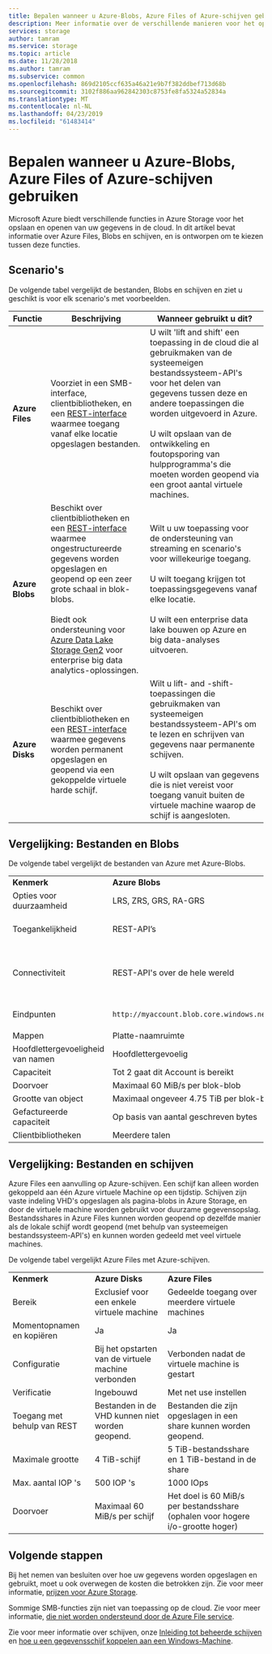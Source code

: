 ```yaml
---
title: Bepalen wanneer u Azure-Blobs, Azure Files of Azure-schijven gebruiken
description: Meer informatie over de verschillende manieren voor het opslaan en toegang tot gegevens in Azure om te bepalen van welke technologie die u wilt gebruiken.
services: storage
author: tamram
ms.service: storage
ms.topic: article
ms.date: 11/28/2018
ms.author: tamram
ms.subservice: common
ms.openlocfilehash: 869d2105ccf635a46a21e9b7f382ddbef713d68b
ms.sourcegitcommit: 3102f886aa962842303c8753fe8fa5324a52834a
ms.translationtype: MT
ms.contentlocale: nl-NL
ms.lasthandoff: 04/23/2019
ms.locfileid: "61483414"
---
```

# <a name="deciding-when-to-use-azure-blobs-azure-files-or-azure-disks"></a>Bepalen wanneer u Azure-Blobs, Azure Files of Azure-schijven gebruiken
Microsoft Azure biedt verschillende functies in Azure Storage voor het opslaan en openen van uw gegevens in de cloud. In dit artikel bevat informatie over Azure Files, Blobs en schijven, en is ontworpen om te kiezen tussen deze functies.

## <a name="scenarios"></a>Scenario's
De volgende tabel vergelijkt de bestanden, Blobs en schijven en ziet u geschikt is voor elk scenario's met voorbeelden.

| Functie | Beschrijving | Wanneer gebruikt u dit? |
|--------------|-------------|-------------|
| **Azure Files** | Voorziet in een SMB-interface, clientbibliotheken, en een [REST-interface](/rest/api/storageservices/file-service-rest-api) waarmee toegang vanaf elke locatie opgeslagen bestanden. | U wilt 'lift and shift' een toepassing in de cloud die al gebruikmaken van de systeemeigen bestandssysteem-API's voor het delen van gegevens tussen deze en andere toepassingen die worden uitgevoerd in Azure.<br/><br/>U wilt opslaan van de ontwikkeling en foutopsporing van hulpprogramma's die moeten worden geopend via een groot aantal virtuele machines. |
| **Azure Blobs** | Beschikt over clientbibliotheken en een [REST-interface](/rest/api/storageservices/blob-service-rest-api) waarmee ongestructureerde gegevens worden opgeslagen en geopend op een zeer grote schaal in blok-blobs.<br/><br/>Biedt ook ondersteuning voor [Azure Data Lake Storage Gen2](../blobs/data-lake-storage-introduction.md) voor enterprise big data analytics-oplossingen. | Wilt u uw toepassing voor de ondersteuning van streaming en scenario's voor willekeurige toegang.<br/><br/>U wilt toegang krijgen tot toepassingsgegevens vanaf elke locatie.<br/><br/>U wilt een enterprise data lake bouwen op Azure en big data-analyses uitvoeren. |
| **Azure Disks** | Beschikt over clientbibliotheken en een [REST-interface](/rest/api/compute/manageddisks/disks/disks-rest-api) waarmee gegevens worden permanent opgeslagen en geopend via een gekoppelde virtuele harde schijf. | Wilt u lift- and -shift-toepassingen die gebruikmaken van systeemeigen bestandssysteem-API's om te lezen en schrijven van gegevens naar permanente schijven.<br/><br/>U wilt opslaan van gegevens die is niet vereist voor toegang vanuit buiten de virtuele machine waarop de schijf is aangesloten. |

## <a name="comparison-files-and-blobs"></a>Vergelijking: Bestanden en Blobs
De volgende tabel vergelijkt de bestanden van Azure met Azure-Blobs.  
  
||||  
|-|-|-|  
|**Kenmerk**|**Azure Blobs**|**Azure Files**|  
|Opties voor duurzaamheid|LRS, ZRS, GRS, RA-GRS|LRS, ZRS, GRS|  
|Toegankelijkheid|REST-API’s|REST-API’s<br /><br /> SMB 2.1 als SMB 3.0 (standard bestandssysteem-API's)|  
|Connectiviteit|REST-API's over de hele wereld|REST-API's - wereldwijd<br /><br /> SMB 2.1--binnen regio<br /><br /> SMB 3.0--over de hele wereld|  
|Eindpunten|`http://myaccount.blob.core.windows.net/mycontainer/myblob`|`\\myaccount.file.core.windows.net\myshare\myfile.txt`<br /><br /> `http://myaccount.file.core.windows.net/myshare/myfile.txt`|  
|Mappen|Platte-naamruimte|De waarde True directory-objecten|  
|Hoofdlettergevoeligheid van namen|Hoofdlettergevoelig|Niet hoofdlettergevoelig, maar de aanvraag te behouden|  
|Capaciteit|Tot 2 gaat dit Account is bereikt |5 TiB-bestandsshares|  
|Doorvoer|Maximaal 60 MiB/s per blok-blob|Maximaal 60 MiB/s per share|  
|Grootte van object|Maximaal ongeveer 4.75 TiB per blok-blob|Tot 1 TiB per bestand|  
|Gefactureerde capaciteit|Op basis van aantal geschreven bytes|Op basis van de bestandsgrootte|  
|Clientbibliotheken|Meerdere talen|Meerdere talen|  
  
## <a name="comparison-files-and-disks"></a>Vergelijking: Bestanden en schijven
Azure Files een aanvulling op Azure-schijven. Een schijf kan alleen worden gekoppeld aan één Azure virtuele Machine op een tijdstip. Schijven zijn vaste indeling VHD's opgeslagen als pagina-blobs in Azure Storage, en door de virtuele machine worden gebruikt voor duurzame gegevensopslag. Bestandsshares in Azure Files kunnen worden geopend op dezelfde manier als de lokale schijf wordt geopend (met behulp van systeemeigen bestandssysteem-API's) en kunnen worden gedeeld met veel virtuele machines.  
 
De volgende tabel vergelijkt Azure Files met Azure-schijven.  
 
||||  
|-|-|-|  
|**Kenmerk**|**Azure Disks**|**Azure Files**|  
|Bereik|Exclusief voor een enkele virtuele machine|Gedeelde toegang over meerdere virtuele machines|  
|Momentopnamen en kopiëren|Ja|Ja|  
|Configuratie|Bij het opstarten van de virtuele machine verbonden|Verbonden nadat de virtuele machine is gestart|  
|Verificatie|Ingebouwd|Met net use instellen|  
|Toegang met behulp van REST|Bestanden in de VHD kunnen niet worden geopend.|Bestanden die zijn opgeslagen in een share kunnen worden geopend.|  
|Maximale grootte|4 TiB-schijf|5 TiB-bestandsshare en 1 TiB-bestand in de share|  
|Max. aantal IOP 's|500 IOP 's|1000 IOps|  
|Doorvoer|Maximaal 60 MiB/s per schijf|Het doel is 60 MiB/s per bestandsshare (ophalen voor hogere i/o-grootte hoger)|  

## <a name="next-steps"></a>Volgende stappen
Bij het nemen van besluiten over hoe uw gegevens worden opgeslagen en gebruikt, moet u ook overwegen de kosten die betrokken zijn. Zie voor meer informatie, [prijzen voor Azure Storage](https://azure.microsoft.com/pricing/details/storage/).
  
Sommige SMB-functies zijn niet van toepassing op de cloud. Zie voor meer informatie, [die niet worden ondersteund door de Azure File service](/rest/api/storageservices/features-not-supported-by-the-azure-file-service).
  
Zie voor meer informatie over schijven, onze [Inleiding tot beheerde schijven](../../virtual-machines/windows/managed-disks-overview.md) en [hoe u een gegevensschijf koppelen aan een Windows-Machine](../../virtual-machines/windows/attach-managed-disk-portal.md).
